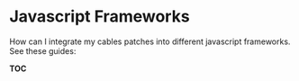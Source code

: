 # Javascript Frameworks

How can I integrate my cables patches into different javascript frameworks. See these guides:

__TOC__
